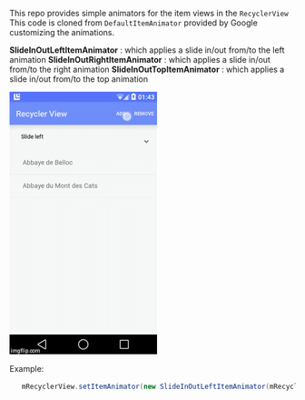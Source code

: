 This repo provides simple animators for the item views in the `RecyclerView`
This code is cloned from `DefaultItemAnimator` provided by Google customizing the animations.

**SlideInOutLeftItemAnimator** : which applies a slide in/out from/to the left animation
**SlideInOutRightItemAnimator** : which applies a slide in/out from/to the right animation
**SlideInOutTopItemAnimator** : which applies a slide in/out from/to the top animation

![Screen](/demo.gif)

Example:
```java
   mRecyclerView.setItemAnimator(new SlideInOutLeftItemAnimator(mRecyclerView));
```